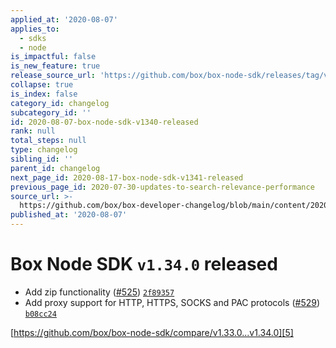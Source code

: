 ```yaml
---
applied_at: '2020-08-07'
applies_to:
  - sdks
  - node
is_impactful: false
is_new_feature: true
release_source_url: 'https://github.com/box/box-node-sdk/releases/tag/v1.34.0'
collapse: true
is_index: false
category_id: changelog
subcategory_id: ''
id: 2020-08-07-box-node-sdk-v1340-released
rank: null
total_steps: null
type: changelog
sibling_id: ''
parent_id: changelog
next_page_id: 2020-08-17-box-node-sdk-v1341-released
previous_page_id: 2020-07-30-updates-to-search-relevance-performance
source_url: >-
  https://github.com/box/box-developer-changelog/blob/main/content/2020/08-07-box-node-sdk-v1340-released.md
published_at: '2020-08-07'
---
```

# Box Node SDK `v1.34.0` released

- Add zip functionality ([#525][1]) [`2f89357`][2]
- Add proxy support for HTTP, HTTPS, SOCKS and PAC protocols ([#529][3]) [`b08cc24`][4]

[https://github.com/box/box-node-sdk/compare/v1.33.0...v1.34.0][5]

[1]: https://github.com/box/box-node-sdk/issues/525

[2]: https://github.com/box/box-node-sdk/commit/2f893577fd06dcac449ac9bfeb72cd76e1e839ae

[3]: https://github.com/box/box-node-sdk/issues/529

[4]: https://github.com/box/box-node-sdk/commit/b08cc24f240075fb24d9e5827f50ec9e26eeebc8

[5]: https://github.com/box/box-node-sdk/compare/v1.33.0...v1.34.0